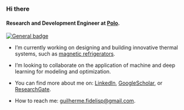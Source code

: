 ### Hi there 

<!--
**gfidelisp/gfidelisp** is a ✨ _special_ ✨ repository because its `README.md` (this file) appears on your GitHub profile.



Here are some ideas to get you started:

- 🔭 I’m currently working on ...
- 🌱 I’m currently learning ...
- 👯 I’m looking to collaborate on ...
- 🤔 I’m looking for help with ...
- 💬 Ask me about ...
- 📫 How to reach me: ...
- 😄 Pronouns: ...
- ⚡ Fun fact: ...
-->

#### Research and Development Engineer at [Polo](https://polo.ufsc.br/en/index.html).

[![General badge]([https://img.shields.io/badge/<SUBJECT>-<STATUS>-<COLOR>.svg](https://img.shields.io/badge/Gmail-D14836?style=for-the-badge&logo=gmail&logoColor=white))](https://shields.io/)

- I’m currently working on designing and building innovative thermal systems, such as [magnetic refrigerators](https://www.youtube.com/watch?v=5lVMstvAjgk).

- I’m looking to collaborate on the application of machine and deep learning for modeling and optimization.

- You can find more about me on: [LinkedIn](https://www.linkedin.com/in/guilhermefidelisp/), [GoogleScholar](https://scholar.google.com.br/citations?user=khra_qEAAAAJ&hl=pt-BR), or [ResearchGate](https://www.researchgate.net/profile/Guilherme-Peixer?ev=hdr_xprf).

- How to reach me: guilherme.fidelisp@gmail.com.
